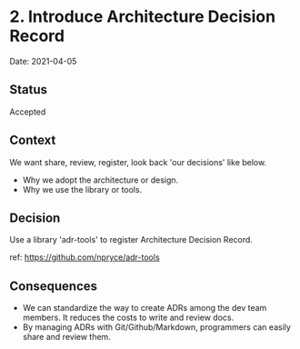 # 2. Introduce Architecture Decision Record

Date: 2021-04-05

## Status

Accepted

## Context
We want share, review, register, look back 'our decisions' like below.
- Why we adopt the architecture or design.
- Why we use the library or tools.

## Decision
Use a library 'adr-tools' to register Architecture Decision Record.

ref: https://github.com/npryce/adr-tools

## Consequences
- We can standardize the way to create ADRs among the dev team members. It reduces the costs to write and review docs.
- By managing ADRs with Git/Github/Markdown, programmers can easily share and review them.

